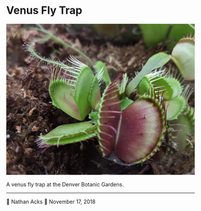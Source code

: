 # Venus Fly Trap

![The open “mouth” of a venus fly trap](assets/1d4159fd5324dec2c1c66ec7dabd6e2f.webp)

A venus fly trap at the Denver Botanic Gardens.

- - - -

👤 Nathan Acks
📅 November 17, 2018
